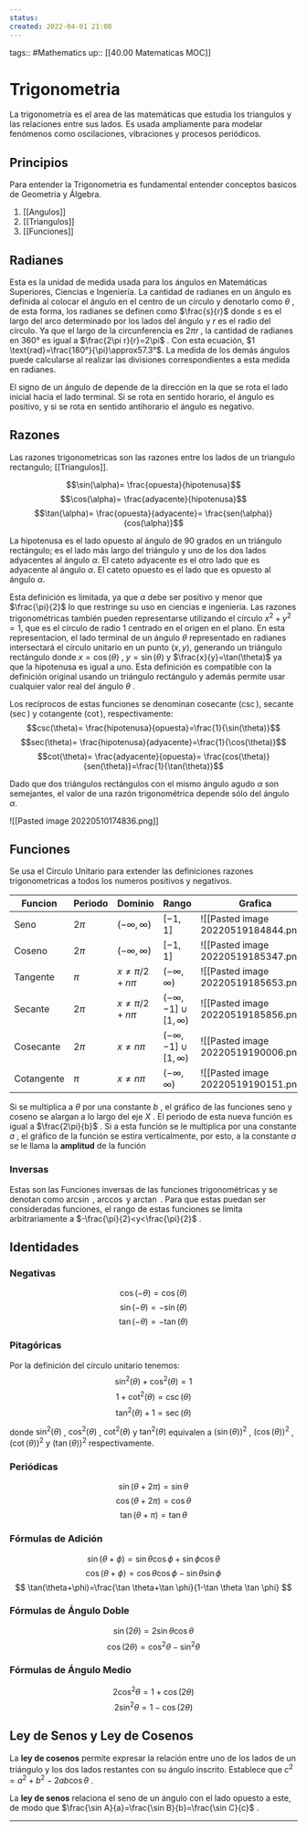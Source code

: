```yaml
---
status:
created: 2022-04-01 21:08
---
```

tags:: #Mathematics 
up:: [[40.00 Matematicas MOC]]
# Trigonometria
La trigonometría es el area de las matemáticas que estudia los triangulos y las relaciones entre sus lados. Es usada ampliamente para modelar fenómenos como oscilaciones, vibraciones y procesos periódicos.

## Principios
Para entender la Trigonometria es fundamental entender conceptos basicos de Geometria y Álgebra. 

1. [[Angulos]]
2. [[Triangulos]]
3. [[Funciones]]

## Radianes
Esta es la unidad de medida usada para los ángulos en Matemáticas Superiores, Ciencias e Ingeniería. La cantidad de radianes en un ángulo es definida al colocar el ángulo en el centro de un círculo y denotarlo como $\theta$ , de esta forma, los radianes se definen como $\frac{s}{r}$ donde $s$ es el largo del arco determinado por los lados del ángulo y $r$ es el radio del círculo. Ya que el largo de la circunferencia es $2\pi r$ , la cantidad de radianes en $360°$ es igual a $\frac{2\pi r}{r}=2\pi$ . Con esta ecuación, $1 \text{rad}=\frac{180°}{\pi}\approx57.3°$. La medida de los demás ángulos puede calcularse al realizar las divisiones correspondientes a esta medida en radianes.

El signo de un ángulo de depende de la dirección en la que se rota el lado inicial hacia el lado terminal. Si se rota en sentido horario, el ángulo es positivo, y si se rota en sentido antihorario el ángulo es negativo.

## Razones
Las razones trigonometricas son las razones entre los lados de un triangulo rectangulo; [[Triangulos]].

$$\sin(\alpha)= \frac{opuesta}{hipotenusa}$$
$$\cos(\alpha)= \frac{adyacente}{hipotenusa}$$
$$\tan(\alpha)= \frac{opuesta}{adyacente}= \frac{sen(\alpha)}{cos(\alpha)}$$

La hipotenusa es el lado opuesto al ángulo de 90 grados en un triángulo rectángulo; es el lado más largo del triángulo y uno de los dos lados adyacentes al ángulo $\alpha$. El cateto adyacente es el otro lado que es adyacente al ángulo $\alpha$. El cateto opuesto es el lado que es opuesto al ángulo $\alpha$.

Esta definición es limitada, ya que $\alpha$ debe ser positivo y menor que $\frac{\pi}{2}$ lo que restringe su uso en ciencias e ingenieria. Las razones trigonométricas también pueden representarse utilizando el círculo $x^{2}+y^{2}=1$, que es el círculo de radio 1 centrado en el origen en el plano. En esta representacion, el lado terminal de un ángulo $\theta$ representado en radianes intersectará el círculo unitario en un punto $(x,y)$, generando un triángulo rectángulo donde $x=\cos(\theta)$ , $y=\sin(\theta)$ y $\frac{x}{y}=\tan(\theta)$ ya que la hipotenusa es igual a uno. Esta definición es compatible con la definición original usando un triángulo rectángulo y además permite usar cualquier valor real del ángulo $\theta$ .

Los recíprocos de estas funciones se denominan cosecante ($\csc$), secante ($\sec$) y cotangente ($\cot$), respectivamente:
$$csc(\theta)= \frac{hipotenusa}{opuesta}=\frac{1}{\sin(\theta)}$$
$$sec(\theta)= \frac{hipotenusa}{adyacente}=\frac{1}{\cos(\theta)}$$
$$cot(\theta)= \frac{adyacente}{opuesta}= \frac{cos(\theta)}{sen(\theta)}=\frac{1}{\tan(\theta)}$$

Dado que dos triángulos rectángulos con el mismo ángulo agudo $\alpha$ son semejantes, el valor de una razón trigonométrica depende sólo del ángulo $\alpha$.

![[Pasted image 20220510174836.png]]

## Funciones
Se usa el Circulo Unitario para extender las definiciones razones trigonometricas a todos los numeros positivos y negativos.

| Funcion    | Periodo | Dominio               | Rango                             | Grafica                              |
| ---------- | ------- | --------------------- | --------------------------------- | ------------------------------------ |
| Seno       | $2\pi$  | $(- \infty, \infty)$  | $[-1, 1]$                         | ![[Pasted image 20220519184844.png]] |
| Coseno     | $2\pi$  | $(- \infty, \infty)$  | $[-1, 1]$                         | ![[Pasted image 20220519185347.png]] |
| Tangente   | $\pi$   | $x \neq \pi/2 + n\pi$ | $(- \infty, \infty)$              | ![[Pasted image 20220519185653.png]] |
| Secante    | $2\pi$  | $x \neq \pi/2 + n\pi$ | $(- \infty, -1] \cup [1, \infty)$ | ![[Pasted image 20220519185856.png]] |
| Cosecante  | $2\pi$  | $x \neq n\pi$         | $(- \infty, -1] \cup [1, \infty)$ | ![[Pasted image 20220519190006.png]] |
| Cotangente | $\pi$   | $x \neq n\pi$         | $(- \infty, \infty)$              | ![[Pasted image 20220519190151.png]] | 

Si se multiplica a $\theta$ por una constante $b$ , el gráfico de las funciones seno y coseno se alargan a lo largo del eje $X$ . El periodo de esta nueva función es igual a $\frac{2\pi}{b}$ . Si a esta función se le multiplica por una constante $a$ , el gráfico de la función se estira verticalmente, por esto, a la constante $a$ se le llama la **amplitud** de la función

### Inversas
Estas son las Funciones inversas de las funciones trigonométricas y se denotan como $\arcsin$ , $\arccos$ y $\arctan$ . Para que estas puedan ser consideradas funciones, el rango de estas funciones se limita arbitrariamente a $-\frac{\pi}{2}<y<\frac{\pi}{2}$ .

## Identidades
### Negativas
$$
\cos(-\theta)=\cos(\theta)
$$
$$
\sin(-\theta)=-\sin(\theta)
$$
$$
\tan(-\theta)=-\tan(\theta)
$$
### Pitagóricas
Por la definición del círculo unitario tenemos:
$$
\sin ^{2}(\theta)+\cos ^{2}(\theta)=1
$$
$$
1+\cot ^{2}(\theta)=\csc(\theta)
$$
$$
\tan ^{2}(\theta)+1=\sec(\theta)
$$

donde $\sin ^{2}(\theta)$ , $\cos ^{2}(\theta)$ , $\cot ^{2}(\theta)$ y $\tan ^{2}(\theta)$ equivalen a $(\sin(\theta))^{2}$ , $(\cos(\theta))^{2}$ , $(\cot(\theta))^{2}$ y $(\tan(\theta))^{2}$ respectivamente.

### Periódicas
$$
\sin (\theta+2\pi)=\sin \theta
$$
$$
\cos (\theta+2\pi)=\cos \theta
$$
$$
\tan (\theta+\pi)=\tan \theta
$$

### Fórmulas de Adición
$$
\sin(\theta+\phi)= \sin \theta \cos \phi+\sin \phi \cos \theta
$$
$$
\cos(\theta+\phi)=\cos \theta \cos \phi-\sin \theta \sin \phi
$$
$$
\tan(\theta+\phi)=\frac{\tan \theta+\tan \phi}{1-\tan \theta \tan \phi}
$$
### Fórmulas de Ángulo Doble
$$
\sin(2\theta)=2\sin \theta \cos \theta
$$
$$
\cos(2\theta)=\cos ^{2}\theta-\sin ^{2}\theta
$$

### Fórmulas de Ángulo Medio
$$
2\cos ^{2}\theta=1+\cos(2\theta)
$$
$$
2\sin ^{2}\theta=1-\cos(2\theta)
$$

## Ley de Senos y Ley de Cosenos
La **ley de cosenos** permite expresar la relación entre uno de los lados de un triángulo y los dos lados restantes con su ángulo inscrito. Establece que $c^{2}=a^{2}+b^{2}-2ab\cos \theta$ .

La **ley de senos** relaciona el seno de un ángulo con el lado opuesto a este, de modo que $\frac{\sin A}{a}=\frac{\sin B}{b}=\frac{\sin C}{c}$ .
___
